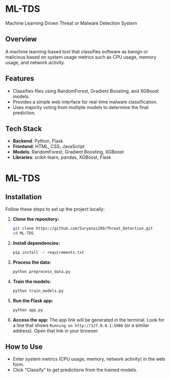 # ML-TDS
Machine Learning Driven Threat or Malware Detection System

## Overview
A machine learning-based tool that classifies software as benign or malicious based on system usage metrics such as CPU usage, memory usage, and network activity.

## Features
- Classifies files using RandomForest, Gradient Boosting, and XGBoost models.
- Provides a simple web interface for real-time malware classification.
- Uses majority voting from multiple models to determine the final prediction.

## Tech Stack
- **Backend**: Python, Flask
- **Frontend**: HTML, CSS, JavaScript
- **Models**: RandomForest, Gradient Boosting, XGBoost
- **Libraries**: scikit-learn, pandas, XGBoost, Flask

# ML-TDS

## Installation

Follow these steps to set up the project locally:

1. **Clone the repository:**
    ```bash
    git clone https://github.com/Suryasai299/Threat_Detection.git
    cd ML-TDS
    ```

2. **Install dependencies:**
    ```bash
    pip install -r requirements.txt
    ```

3. **Process the data:**
    ```bash
    python preprocess_data.py
    ```

4. **Train the models:**
    ```bash
    python train_models.py
    ```

5. **Run the Flask app:**
    ```bash
    python app.py
    ```

6. **Access the app:**
   The app link will be generated in the terminal. Look for a line that shows `Running on http://127.0.0.1:5000` (or a similar address). Open that link in your browser.

## How to Use
- Enter system metrics (CPU usage, memory, network activity) in the web form.
- Click "Classify" to get predictions from the trained models.
